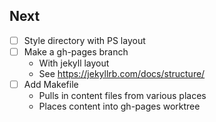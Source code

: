 ## Next

- [ ] Style directory with PS layout
- [ ] Make a gh-pages branch
  - With jekyll layout
  - See https://jekyllrb.com/docs/structure/
- [ ] Add Makefile
  - Pulls in content files from various places
  - Places content into gh-pages worktree
